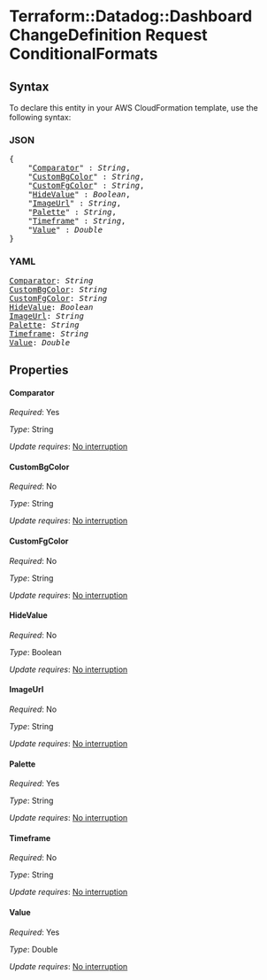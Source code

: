 # Terraform::Datadog::Dashboard ChangeDefinition Request ConditionalFormats

## Syntax

To declare this entity in your AWS CloudFormation template, use the following syntax:

### JSON

<pre>
{
    "<a href="#comparator" title="Comparator">Comparator</a>" : <i>String</i>,
    "<a href="#custombgcolor" title="CustomBgColor">CustomBgColor</a>" : <i>String</i>,
    "<a href="#customfgcolor" title="CustomFgColor">CustomFgColor</a>" : <i>String</i>,
    "<a href="#hidevalue" title="HideValue">HideValue</a>" : <i>Boolean</i>,
    "<a href="#imageurl" title="ImageUrl">ImageUrl</a>" : <i>String</i>,
    "<a href="#palette" title="Palette">Palette</a>" : <i>String</i>,
    "<a href="#timeframe" title="Timeframe">Timeframe</a>" : <i>String</i>,
    "<a href="#value" title="Value">Value</a>" : <i>Double</i>
}
</pre>

### YAML

<pre>
<a href="#comparator" title="Comparator">Comparator</a>: <i>String</i>
<a href="#custombgcolor" title="CustomBgColor">CustomBgColor</a>: <i>String</i>
<a href="#customfgcolor" title="CustomFgColor">CustomFgColor</a>: <i>String</i>
<a href="#hidevalue" title="HideValue">HideValue</a>: <i>Boolean</i>
<a href="#imageurl" title="ImageUrl">ImageUrl</a>: <i>String</i>
<a href="#palette" title="Palette">Palette</a>: <i>String</i>
<a href="#timeframe" title="Timeframe">Timeframe</a>: <i>String</i>
<a href="#value" title="Value">Value</a>: <i>Double</i>
</pre>

## Properties

#### Comparator

_Required_: Yes

_Type_: String

_Update requires_: [No interruption](https://docs.aws.amazon.com/AWSCloudFormation/latest/UserGuide/using-cfn-updating-stacks-update-behaviors.html#update-no-interrupt)

#### CustomBgColor

_Required_: No

_Type_: String

_Update requires_: [No interruption](https://docs.aws.amazon.com/AWSCloudFormation/latest/UserGuide/using-cfn-updating-stacks-update-behaviors.html#update-no-interrupt)

#### CustomFgColor

_Required_: No

_Type_: String

_Update requires_: [No interruption](https://docs.aws.amazon.com/AWSCloudFormation/latest/UserGuide/using-cfn-updating-stacks-update-behaviors.html#update-no-interrupt)

#### HideValue

_Required_: No

_Type_: Boolean

_Update requires_: [No interruption](https://docs.aws.amazon.com/AWSCloudFormation/latest/UserGuide/using-cfn-updating-stacks-update-behaviors.html#update-no-interrupt)

#### ImageUrl

_Required_: No

_Type_: String

_Update requires_: [No interruption](https://docs.aws.amazon.com/AWSCloudFormation/latest/UserGuide/using-cfn-updating-stacks-update-behaviors.html#update-no-interrupt)

#### Palette

_Required_: Yes

_Type_: String

_Update requires_: [No interruption](https://docs.aws.amazon.com/AWSCloudFormation/latest/UserGuide/using-cfn-updating-stacks-update-behaviors.html#update-no-interrupt)

#### Timeframe

_Required_: No

_Type_: String

_Update requires_: [No interruption](https://docs.aws.amazon.com/AWSCloudFormation/latest/UserGuide/using-cfn-updating-stacks-update-behaviors.html#update-no-interrupt)

#### Value

_Required_: Yes

_Type_: Double

_Update requires_: [No interruption](https://docs.aws.amazon.com/AWSCloudFormation/latest/UserGuide/using-cfn-updating-stacks-update-behaviors.html#update-no-interrupt)

